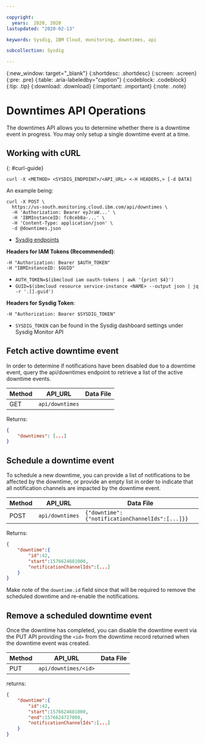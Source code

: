 ```yaml
---

copyright:
  years:  2020, 2020
lastupdated: "2020-02-13"

keywords: Sysdig, IBM Cloud, monitoring, downtimes, api

subcollection: Sysdig

---
```


{:new_window: target="_blank"}
{:shortdesc: .shortdesc}
{:screen: .screen}
{:pre: .pre}
{:table: .aria-labeledby="caption"}
{:codeblock: .codeblock}
{:tip: .tip}
{:download: .download}
{:important: .important}
{:note: .note}

# Downtimes API Operations

The downtimes API allows you to determine whether there is a downtime event in progress.  You may only setup a single downtime event at a time.

## Working with cURL
{: #curl-guide}

```shell
curl -X <METHOD> <SYSDIG_ENDPOINT>/<API_URL> <-H HEADERS,> [-d DATA]
```

An example being:
```shell
curl -X POST \
  https://us-south.monitoring.cloud.ibm.com/api/downtimes \
  -H 'Authorization: Bearer eyJraW...' \
  -H 'IBMInstanceID: fc8ceb8a-...' \
  -H 'Content-Type: application/json' \
  -d @downtimes.json
```

* [Sysdig endpoints](https://test.cloud.ibm.com/docs/services/Monitoring-with-Sysdig?topic=Sysdig-endpoints#endpoints_sysdig)

**Headers for IAM Tokens (Recommended)**:
```shell
-H "Authorization: Bearer $AUTH_TOKEN"
-H "IBMInstanceID: $GUID"
```
* `AUTH_TOKEN=$(ibmcloud iam oauth-tokens | awk '{print $4}')`
* `GUID=$(ibmcloud resource service-instance <NAME> --output json | jq -r '.[].guid')`

**Headers for Sysdig Token**:
```shell
-H "Authorization: Bearer $SYSDIG_TOKEN"
```
* `SYSDIG_TOKEN` can be found in the Sysdig dashboard settings under Sysdig Monitor API

## Fetch active downtime event

In order to determine if notifications have been disabled due to a downtime event, query the api/downtimes endpoint to retrieve a list of the active downtime events.

| Method | API_URL | Data File |
|----|---|----|
| GET | `api/downtimes` | |

Returns:

```json
{
    "downtimes": [...]
}
```

## Schedule a downtime event

To schedule a new downtime, you can provide a list of notifications to be affected by the downtime, or provide an empty list in order to indicate that all notification channels are impacted by the downtime event.

| Method | API_URL | Data File |
|----|---|----|
| POST | `api/downtimes` | `{"downtime":{"notificationChannelIds":[...]}}` |

Returns:

```json
{ 
    "downtime":{
        "id":42,
        "start":1576624681000,
        "notificationChannelIds":[...]
    }
}
```

Make note of the `downtime.id` field since that will be required to remove the scheduled downtime and re-enable the notifications.

## Remove a scheduled downtime event

Once the downtime has completed, you can disable the downtime event via the PUT API providing the `<id>` from the downtime record returned when the downtime event was created.

| Method | API_URL | Data File |
|----|---|----|
| PUT | `api/downtimes/<id>` |  |

returns:

```json
{
    "downtime":{
        "id":42,
        "start":1576624681000,
        "end":1576624727000,
        "notificationChannelIds":[...]
    }
}
```
